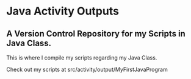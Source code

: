 # Java Activity Outputs
 ## A Version Control Repository for my Scripts in Java Class.
 
 This is where I compile my scripts regarding my Java Class.

 Check out my scripts at src/activity/output/MyFirstJavaProgram
